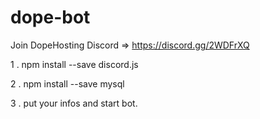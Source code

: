 # dope-bot
Join DopeHosting Discord => https://discord.gg/2WDFrXQ


1 . npm install --save discord.js

2 . npm install --save mysql

3 . put your infos and start bot.
